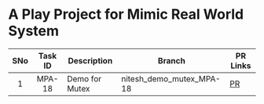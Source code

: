 # A Play Project for Mimic Real World System

| **SNo** | **Task ID** | **Description** | **Branch**               | **PR Links**                                                           |
|:-------:|:-----------:|-----------------|--------------------------|------------------------------------------------------------------------|
|    1    |   MPA-18    | Demo for Mutex  | nitesh_demo_mutex_MPA-18 | [PR](https://github.com/Nitesh-Nandan/master-system-java/pull/1/files) |

